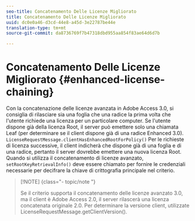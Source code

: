 ```yaml
---
seo-title: Concatenamento Delle Licenze Migliorato
title: Concatenamento Delle Licenze Migliorato
uuid: dc0e0a46-d3cd-44e8-a45d-3e22787be44e
translation-type: tm+mt
source-git-commit: da8736769f7b47318dbd955aa854f83ae64d6d7b

---
```



# Concatenamento Delle Licenze Migliorato {#enhanced-license-chaining}

Con la concatenazione delle licenze avanzata in Adobe Access 3.0, si consiglia di rilasciare sia una foglia che una radice la prima volta che l&#39;utente richiede una licenza per un particolare computer. Se l&#39;utente dispone già della licenza Root, il server può emettere solo una chiamata Leaf (per determinare se il client dispone già di una radice Enhanced 3.0). `LicenseRequestMessage.clientHasEnhancedRootForPolicy()` Per le richieste di licenza successive, il client indicherà che dispone già di una foglia e di una radice, pertanto il server dovrebbe emettere una nuova licenza Root. Quando si utilizza il concatenamento di licenze avanzato, `setRootKeyRetrievalInfo()` deve essere chiamato per fornire le credenziali necessarie per decifrare la chiave di crittografia principale nel criterio.

>[!NOTE] {class=&quot;- topic/note &quot;}
>
>Se il criterio supporta il concatenamento delle licenze avanzato 3.0, ma il client è Adobe Access 2.0, il server rilascerà una licenza concatenata originale 2.0. Per determinare la versione client, utilizzate LicenseRequestMessage.getClientVersion().

